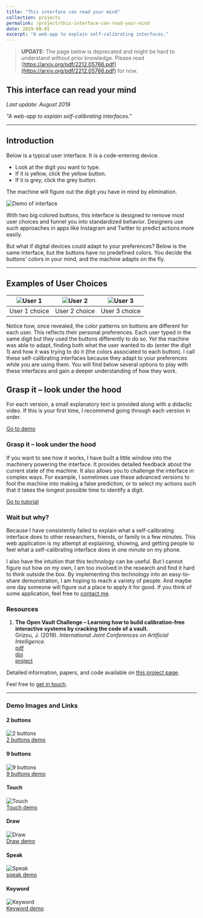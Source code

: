 ```yaml
---
title: "This interface can read your mind"
collection: projects
permalink: /project/this-interface-can-read-your-mind
date: 2019-08-01
excerpt: "A web-app to explain self-calibrating interfaces."
---
```


> **UPDATE:** The page below is deprecated and might be hard to understand without prior knowledge. Please read [https://arxiv.org/pdf/2212.05766.pdf](https://arxiv.org/pdf/2212.05766.pdf) for now.

## This interface can read your mind  
*Last update: August 2019*  

*"A web-app to explain self-calibrating interfaces."*

---

## Introduction

Below is a typical user interface. It is a code-entering device.  
- Look at the digit you want to type.  
- If it is yellow, click the yellow button.  
- If it is grey, click the grey button.  

The machine will figure out the digit you have in mind by elimination.

![Demo of interface](https://jgrizou.com/wp-content/uploads/2022/11/demo_1x2_2.gif)

With two big colored buttons, this interface is designed to remove most user choices and funnel you into standardized behavior. Designers use such approaches in apps like Instagram and Twitter to predict actions more easily.

But what if digital devices could adapt to your preferences? Below is the same interface, but the buttons have no predefined colors. You decide the buttons' colors in your mind, and the machine adapts on the fly.

---

## Examples of User Choices

| ![User 1](https://jgrizou.com/wp-content/uploads/2022/11/demo_3x3_fullpad_1.gif) | ![User 2](https://jgrizou.com/wp-content/uploads/2022/11/demo_3x3_fullpad_2.gif) | ![User 3](https://jgrizou.com/wp-content/uploads/2022/11/demo_3x3_fullpad_3.gif) |
|:---------------------------------------------:|:---------------------------------------------:|:---------------------------------------------:|
| User 1 choice                                 | User 2 choice                                 | User 3 choice                                 |

Notice how, once revealed, the color patterns on buttons are different for each user. This reflects their personal preferences. Each user typed in the same digit but they used the buttons differently to do so. Yet the machine was able to adapt, finding both what the user wanted to do (enter the digit 1) and how it was trying to do it (the colors associated to each button). I call these self-calibrating interfaces because they adapt to your preferences while you are using them. You will find below several options to play with these interfaces and gain a deeper understanding of how they work.

## Grasp it – look under the hood

For each version, a small explanatory text is provided along with a didactic video. If this is your first time, I recommend going through each version in order.

[Go to demo](https://jgrizou.com/projects/vault/demo)

### Grasp it – look under the hood

If you want to see how it works, I have built a little window into the machinery powering the interface. It provides detailed feedback about the current state of the machine. It also allows you to challenge the interface in complex ways. For example, I sometimes use these advanced versions to fool the machine into making a false prediction, or to select my actions such that it takes the longest possible time to identify a digit.

[Go to tutorial](https://jgrizou.com/contact/projects/vault/tuto)

### Wait but why?

Because I have consistently failed to explain what a self-calibrating interface does to other researchers, friends, or family in a few minutes. This web application is my attempt at explaining, showing, and getting people to feel what a self-calibrating interface does in one minute on my phone.

I also have the intuition that this technology can be useful. But I cannot figure out how on my own, I am too involved in the research and find it hard to think outside the box. By implementing this technology into an easy-to-share demonstration, I am hoping to reach a variety of people. And maybe one day someone will figure out a place to apply it for good. If you think of some application, feel free to [contact me](https://jgrizou.com/contact/).

### Resources

1. **The Open Vault Challenge – Learning how to build calibration-free interactive systems by cracking the code of a vault.**  
   Grizou, J. (2019). *International Joint Conferences on Artificial Intelligence.*  
   [pdf](https://arxiv.org/pdf/1906.02485.pdf)  
   [doi](https://doi.org/10.24963/ijcai.2019/942)  
   [project](https://jgrizou.github.io/website/projects/vault)

Detailed information, papers, and code available on [this project page](https://jgrizou.com/projects/thesis).

Feel free to [get in touch](https://jgrizou.com/contact/).

---

### Demo Images and Links

#### 2 buttons  
![2 buttons](https://jgrizou.com/wp-content/uploads/2022/11/demo_1x2_2-1.gif)  
[2 buttons demo](https://jgrizou.com/projects/vault/demo/1x2/)

#### 9 buttons  
![9 buttons](https://jgrizou.com/wp-content/uploads/2022/11/demo_3x3_fullpad_1.gif)  
[9 buttons demo](https://jgrizou.com/projects/vault/demo/3x3/)

#### Touch  
![Touch](https://jgrizou.com/wp-content/uploads/2022/11/demo_touch_1.gif)  
[Touch demo](https://jgrizou.com/projects/vault/demo/1x2/)

#### Draw  
![Draw](https://jgrizou.com/wp-content/uploads/2022/11/demo_draw_1.gif)  
[Draw demo](https://jgrizou.com/projects/vault/demo/1x2/)

#### Speak  
![Speak](https://jgrizou.com/wp-content/uploads/2022/11/demo_audio_1.gif)  
[speak demo](https://jgrizou.com/projects/vault/demo/1x2/)

#### Keyword  
![Keyword](https://jgrizou.com/wp-content/uploads/2022/11/demo_keyboard_1.gif)  
[Keyword demo](https://jgrizou.com/projects/vault/demo/1x2/)

